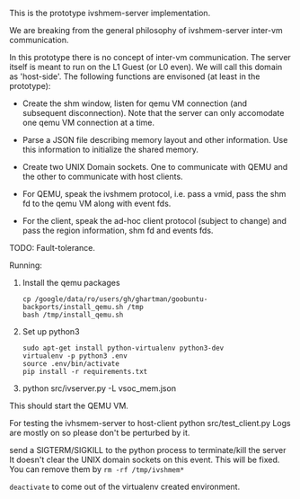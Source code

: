 This is the prototype ivshmem-server implementation.

We are breaking from the general philosophy of ivshmem-server  inter-vm
communication.

In this prototype there is no concept of inter-vm communication. The server
itself is meant to run on the L1 Guest (or L0 even). We will call this domain
as 'host-side'. The following functions are envisoned (at least in the
prototype):

* Create the shm window, listen for qemu VM connection (and subsequent
  disconnection). Note that the server can only accomodate one qemu VM
  connection at a time.

* Parse a JSON file describing memory layout and other information. Use
  this information to initialize the shared memory.

* Create two UNIX Domain sockets. One to communicate with QEMU and the other
  to communicate with host clients.

* For QEMU, speak the ivshmem protocol, i.e. pass a vmid, pass the shm fd
  to the qemu VM along with event fds.

* For the client, speak the ad-hoc client protocol (subject to change)
  and pass the region information, shm fd and events fds.

TODO: Fault-tolerance.


Running:

1. Install the qemu packages

    ```
    cp /google/data/ro/users/gh/ghartman/goobuntu-backports/install_qemu.sh /tmp
    bash /tmp/install_qemu.sh
    ```

1. Set up python3

    ```
    sudo apt-get install python-virtualenv python3-dev
    virtualenv -p python3 .env
    source .env/bin/activate
    pip install -r requirements.txt
    ```

1. python src/ivserver.py -L vsoc_mem.json

This should start the QEMU VM.

For testing the ivhsmem-server to host-client
python src/test_client.py
Logs are mostly on so please don't be perturbed by it.

send a SIGTERM/SIGKILL to the python process to terminate/kill the server
It doesn't clear the UNIX domain sockets on this event. This will be fixed.
You can remove them by `rm -rf /tmp/ivshmem*`

`deactivate` to come out of the virtualenv created environment.
